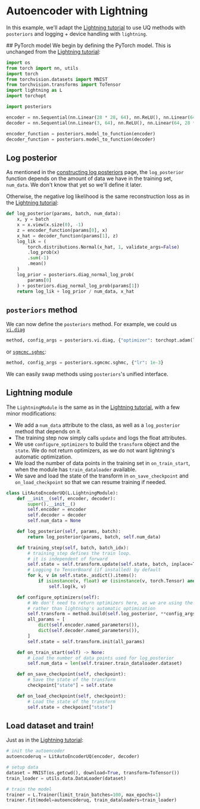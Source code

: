 # Autoencoder with Lightning

In this example, we'll adapt the [Lightning tutorial](https://lightning.ai/docs/pytorch/stable/starter/introduction.html)
to use UQ methods with `posteriors` and logging + device handling with `lightning`.



## PyTorch model
We begin by defining the PyTorch model. This is unchanged from the [Lightning tutorial](https://lightning.ai/docs/pytorch/stable/starter/introduction.html):

```python
import os
from torch import nn, utils
import torch
from torchvision.datasets import MNIST
from torchvision.transforms import ToTensor
import lightning as L
import torchopt

import posteriors

encoder = nn.Sequential(nn.Linear(28 * 28, 64), nn.ReLU(), nn.Linear(64, 3))
decoder = nn.Sequential(nn.Linear(3, 64), nn.ReLU(), nn.Linear(64, 28 * 28))

encoder_function = posteriors.model_to_function(encoder)
decoder_function = posteriors.model_to_function(decoder)
```


## Log posterior

As mentioned in the [constructing log posteriors](../log_posteriors.md) page,
the `log_posterior` function depends on the amount of data we have in the training set,
`num_data`. We don't know that yet so we'll define it later.

Otherwise, the negative log likelihood is the same reconstruction loss as in the
[Lightning tutorial](https://lightning.ai/docs/pytorch/stable/starter/introduction.html):

```python
def log_posterior(params, batch, num_data):
    x, y = batch
    x = x.view(x.size(0), -1)
    z = encoder_function(params[0], x)
    x_hat = decoder_function(params[1], z)
    log_lik = (
        torch.distributions.Normal(x_hat, 1, validate_args=False)
        .log_prob(x)
        .sum(-1)
        .mean()
    )
    log_prior = posteriors.diag_normal_log_prob(
        params[0]
    ) + posteriors.diag_normal_log_prob(params[1])
    return log_lik + log_prior / num_data, x_hat
```


## `posteriors` method

We can now define the `posteriors` method. For example, we could us [`vi.diag`](../api/vi/diag.md)
```python
method, config_args = posteriors.vi.diag, {"optimizer": torchopt.adam(lr=1e-3)}
```
or [`sgmcmc.sghmc`](../api/sgmcmc/sghmc.md):
```python
method, config_args = posteriors.sgmcmc.sghmc, {"lr": 1e-3}
```
We can easily swap methods using `posteriors`'s unified interface.


## Lightning module

The `LightningModule` is the same as in the [Lightning tutorial](https://lightning.ai/docs/pytorch/stable/starter/introduction.html),
with a few minor modifications:

- We add a `num_data` attribute to the class, as well as a `log_posterior` method that
depends on it.
- The training step now simply calls `update` and logs the float attributes.
- We use `configure_optimizers` to build the `transform` object and the `state`.
We do not return optimizers, as we do not want lightning's automatic optimization.
- We load the number of data points in the training set in `on_train_start`, when
the module has `train_dataloader` available.
- We save and load the state of the transform in `on_save_checkpoint` and
`on_load_checkpoint` so that we can resume training if needed.

```python
class LitAutoEncoderUQ(L.LightningModule):
    def __init__(self, encoder, decoder):
        super().__init__()
        self.encoder = encoder
        self.decoder = decoder
        self.num_data = None

    def log_posterior(self, params, batch):
        return log_posterior(params, batch, self.num_data)

    def training_step(self, batch, batch_idx):
        # training_step defines the train loop.
        # it is independent of forward
        self.state = self.transform.update(self.state, batch, inplace=True)
        # Logging to TensorBoard (if installed) by default
        for k, v in self.state._asdict().items():
            if isinstance(v, float) or (isinstance(v, torch.Tensor) and v.numel() == 1):
                self.log(k, v)

    def configure_optimizers(self):
        # We don't need to return optimizers here, as we are using the `transform` object
        # rather than lightning's automatic optimization
        self.transform = method.build(self.log_posterior, **config_args)
        all_params = [
            dict(self.encoder.named_parameters()),
            dict(self.decoder.named_parameters()),
        ]
        self.state = self.transform.init(all_params)

    def on_train_start(self) -> None:
        # Load the number of data points used for log_posterior
        self.num_data = len(self.trainer.train_dataloader.dataset)

    def on_save_checkpoint(self, checkpoint):
        # Save the state of the transform
        checkpoint["state"] = self.state

    def on_load_checkpoint(self, checkpoint):
        # Load the state of the transform
        self.state = checkpoint["state"]
```


## Load dataset and train!

Just as in the [Lightning tutorial](https://lightning.ai/docs/pytorch/stable/starter/introduction.html):

```python
# init the autoencoder
autoencoderuq = LitAutoEncoderUQ(encoder, decoder)

# setup data
dataset = MNIST(os.getcwd(), download=True, transform=ToTensor())
train_loader = utils.data.DataLoader(dataset)

# train the model
trainer = L.Trainer(limit_train_batches=100, max_epochs=1)
trainer.fit(model=autoencoderuq, train_dataloaders=train_loader)
```